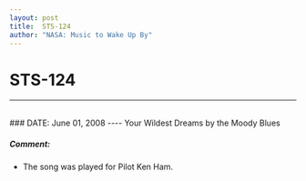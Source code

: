```yaml
---
layout: post
title:  STS-124
author: "NASA: Music to Wake Up By"
---
```


# STS-124
----
<br/>
### DATE: June 01, 2008
----
Your Wildest Dreams by the Moody Blues

##### Comment:
* The song was played for Pilot Ken Ham.
